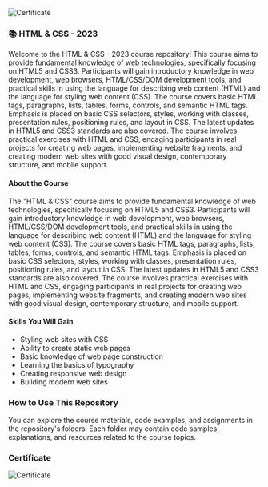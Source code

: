 <img src="https://i.imgur.com/pceIAgN.png" alt="Certificate"/>

### 📚 HTML & CSS - 2023

Welcome to the HTML & CSS - 2023 course repository! This course aims to provide fundamental knowledge of web technologies, specifically focusing on HTML5 and CSS3. Participants will gain introductory knowledge in web development, web browsers, HTML/CSS/DOM development tools, and practical skills in using the language for describing web content (HTML) and the language for styling web content (CSS). The course covers basic HTML tags, paragraphs, lists, tables, forms, controls, and semantic HTML tags. Emphasis is placed on basic CSS selectors, styles, working with classes, presentation rules, positioning rules, and layout in CSS. The latest updates in HTML5 and CSS3 standards are also covered. The course involves practical exercises with HTML and CSS, engaging participants in real projects for creating web pages, implementing website fragments, and creating modern web sites with good visual design, contemporary structure, and mobile support.

#### About the Course

The "HTML & CSS" course aims to provide fundamental knowledge of web technologies, specifically focusing on HTML5 and CSS3. Participants will gain introductory knowledge in web development, web browsers, HTML/CSS/DOM development tools, and practical skills in using the language for describing web content (HTML) and the language for styling web content (CSS). The course covers basic HTML tags, paragraphs, lists, tables, forms, controls, and semantic HTML tags. Emphasis is placed on basic CSS selectors, styles, working with classes, presentation rules, positioning rules, and layout in CSS. The latest updates in HTML5 and CSS3 standards are also covered. The course involves practical exercises with HTML and CSS, engaging participants in real projects for creating web pages, implementing website fragments, and creating modern web sites with good visual design, contemporary structure, and mobile support.

#### Skills You Will Gain

- Styling web sites with CSS
- Ability to create static web pages
- Basic knowledge of web page construction
- Learning the basics of typography
- Creating responsive web design
- Building modern web sites

### How to Use This Repository

You can explore the course materials, code examples, and assignments in the repository's folders. Each folder may contain code samples, explanations, and resources related to the course topics.

### Certificate

![Certificate](https://i.imgur.com/pceIAgN.png)
